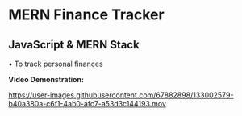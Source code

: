 # MERN Finance Tracker

## JavaScript & MERN Stack 

• To track personal finances  

**Video Demonstration:**

https://user-images.githubusercontent.com/67882898/133002579-b40a380a-c6f1-4ab0-afc7-a53d3c144193.mov


